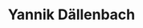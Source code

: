 ---
title: Yannik Dällenbach
member: true
roles:
    - Responsible for Website, Apparel and Graphics
    - Bachelor Student in Computer Science
email: yannik.daellenbach@fsmib.ch
image: yannik.jpg
---